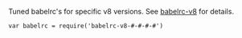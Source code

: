 Tuned babelrc's for specific v8 versions.  See
[babelrc-v8](https://www.npmjs.com/package/babelrc-v8) for details.

```
var babelrc = require('babelrc-v8-#-#-#-#')
```

